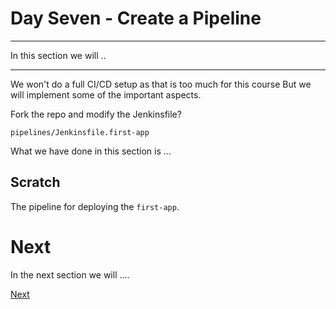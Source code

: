 # Day Seven - Create a Pipeline

---

In this section we will ..

---

We won't do a full CI/CD setup as that is too much for this course  But we will implement some of the important aspects.


Fork the repo and modify the Jenkinsfile?

`pipelines/Jenkinsfile.first-app`


What we have done in this section is ...


## Scratch

The pipeline for deploying the `first-app`.


# Next

In the next section we will ....

[Next](07-06.md)
